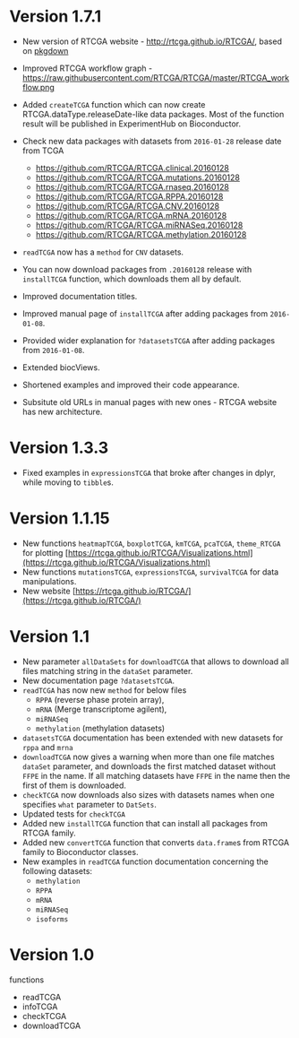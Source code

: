 # Version 1.7.1

- New version of RTCGA website - http://rtcga.github.io/RTCGA/, based on [pkgdown](http://github.com/hadley/pkgdown/)
- Improved RTCGA workflow graph - https://raw.githubusercontent.com/RTCGA/RTCGA/master/RTCGA_workflow.png
- Added `createTCGA` function which can now create RTCGA.dataType.releaseDate-like data packages. Most of the function result will be published in ExperimentHub on Bioconductor.
- Check new data packages with datasets from `2016-01-28` release date from TCGA
    - https://github.com/RTCGA/RTCGA.clinical.20160128
    - https://github.com/RTCGA/RTCGA.mutations.20160128
    - https://github.com/RTCGA/RTCGA.rnaseq.20160128
    - https://github.com/RTCGA/RTCGA.RPPA.20160128
    - https://github.com/RTCGA/RTCGA.CNV.20160128
    - https://github.com/RTCGA/RTCGA.mRNA.20160128
    - https://github.com/RTCGA/RTCGA.miRNASeq.20160128
    - https://github.com/RTCGA/RTCGA.methylation.20160128

- `readTCGA` now has a `method` for `CNV` datasets.
- You can now download packages from `.20160128` release with `installTCGA` function, which downloads them all by default.
- Improved documentation titles.
- Improved manual page of `installTCGA` after adding packages from `2016-01-08`.
- Provided wider explanation for `?datasetsTCGA` after adding packages from `2016-01-08`.
- Extended biocViews.
- Shortened examples and improved their code appearance.
- Subsitute old URLs in manual pages with new ones - RTCGA website has new architecture.

# Version 1.3.3

- Fixed examples in `expressionsTCGA` that broke after changes in dplyr, while moving to `tibble`s.

# Version 1.1.15

- New functions `heatmapTCGA`, `boxplotTCGA`, `kmTCGA`, `pcaTCGA`, `theme_RTCGA` for plotting [https://rtcga.github.io/RTCGA/Visualizations.html](https://rtcga.github.io/RTCGA/Visualizations.html)
- New functions `mutationsTCGA`, `expressionsTCGA`, `survivalTCGA` for data manipulations.
- New website [https://rtcga.github.io/RTCGA/](https://rtcga.github.io/RTCGA/)

# Version 1.1

- New parameter `allDataSets` for `downloadTCGA` that allows to download all files matching string in the `dataSet` parameter.
- New documentation page `?datasetsTCGA`.
- `readTCGA` has now new `method` for below files 
    - `RPPA` (reverse phase protein array), 
    - `mRNA` (Merge transcriptome agilent),
    - `miRNASeq`
    - `methylation` (methylation datasets)
- `datasetsTCGA` documentation has been extended with new datasets for `rppa` and `mrna`
- `downloadTCGA` now gives a warning when more than one file matches `dataSet` parameter, and downloads the first matched dataset without `FFPE` in the name. If all matching datasets have `FFPE` in the name then the first of them is downloaded.
- `checkTCGA` now downloads also sizes with datasets names when one specifies `what` parameter to `DatSets`.
- Updated tests for `checkTCGA`
- Added new `installTCGA` function that can install all packages from RTCGA family.
- Added new `convertTCGA` function that converts `data.frame`s from RTCGA family to Bioconductor classes.
- New examples in `readTCGA` function documentation concerning the following datasets:
    - `methylation`
    - `RPPA`
    - `mRNA`
    - `miRNASeq`
    - `isoforms`


# Version 1.0

functions
- readTCGA
- infoTCGA
- checkTCGA
- downloadTCGA

